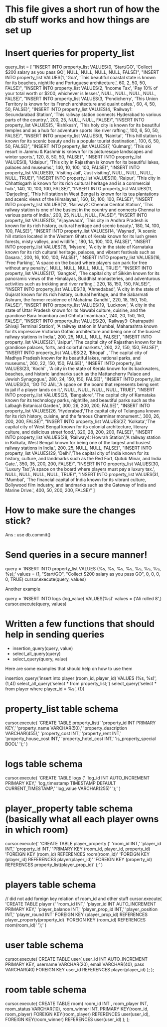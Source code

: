 # This file gives a short run of how the db stuff works and how things are set up


# Insert queries for property_list
query_list = [
    "INSERT INTO property_list VALUES(0, 'Start/GO', 'Collect $200 salary as you pass GO', NULL, NULL, NULL, NULL, FALSE)",
    "INSERT INTO property_list VALUES(1, 'Goa', 'This beautiful coastal state is known for its beaches, nightlife and Portuguese architecture.', 60, 2, 50, 50, FALSE)",
    "INSERT INTO property_list VALUES(2, 'Income Tax', 'Pay 10% of your total worth or $200, whichever is lesser.', NULL, NULL, NULL, NULL, FALSE)",
    "INSERT INTO property_list VALUES(3, 'Pondicherry', 'This Union Territory is known for its French architecture and quaint cafes.', 60, 4, 50, 50, FALSE)",
    "INSERT INTO property_list VALUES(4, 'Railway1: Secundarabad Station', 'This railway station connects Hyderabad to various parts of the country.', 200, 25, NULL, NULL, FALSE)",
    "INSERT INTO property_list VALUES(5, 'Rishikesh', 'This holy city is known for its beautiful temples and as a hub for adventure sports like river rafting.', 100, 6, 50, 50, FALSE)",
    "INSERT INTO property_list VALUES(6, 'Nainital', 'This hill station is known for its scenic beauty and is a popular tourist destination.', 100, 6, 50, 50, FALSE)",
    "INSERT INTO property_list VALUES(7, 'Gulmarg', 'This ski resort in Jammu & Kashmir is known for its picturesque landscapes and winter sports.', 120, 8, 50, 50, FALSE)",
    "INSERT INTO property_list VALUES(8, 'Udaipur', 'This city in Rajasthan is known for its beautiful lakes, palaces and museums.', 140, 10, 100, 100, FALSE)",
    "INSERT INTO property_list VALUES(9, 'Visiting Jail', 'Just visiting', NULL, NULL, NULL, NULL, TRUE)",
    "INSERT INTO property_list VALUES(10, 'Raipur', 'This city in Chhattisgarh is known for its rich cultural heritage and is a commercial hub.', 140, 10, 100, 100, FALSE)",
    "INSERT INTO property_list VALUES(11, 'Darjeeling', 'This hill station in West Bengal is known for its tea plantations and scenic views of the Himalayas.', 160, 12, 100, 100, FALSE)",
    "INSERT INTO property_list VALUES(12, 'Railway2: Chennai Central Station', 'This railway station is one of the busiest in the country and connects Chennai to various parts of India.', 200, 25, NULL, NULL, FALSE)",
    "INSERT INTO property_list VALUES(13, 'Vijayawada', 'This city in Andhra Pradesh is known for its rich history, cultural heritage and scenic beauty.', 180, 14, 100, 100, FALSE)",
    "INSERT INTO property_list VALUES(14, 'Waynad', 'A scenic hill station located in the Western Ghats of Kerala known for its lush green forests, misty valleys, and wildlife.', 180, 14, 100, 100, FALSE)",
    "INSERT INTO property_list VALUES(15, 'Mysore', 'A city in the state of Karnataka known for its rich cultural heritage, palaces, and vibrant festivals such as Dasara.', 200, 16, 100, 100, FALSE)",
    "INSERT INTO property_list VALUES(16, 'Free Parking', 'A space on the board where players can park for free without any penalty.', NULL, NULL, NULL, NULL, TRUE)",
    "INSERT INTO property_list VALUES(17, 'Gangtok', 'The capital city of Sikkim known for its panoramic views of the Himalayas, Buddhist monasteries, and adventurous activities such as trekking and river rafting.', 220, 18, 150, 150, FALSE)",
    "INSERT INTO property_list VALUES(18, 'Ahmedabad', 'A city in the state of Gujarat known for its rich history, cultural heritage, and the Sabarmati Ashram, the former residence of Mahatma Gandhi.', 220, 18, 150, 150, FALSE)",
    "INSERT INTO property_list VALUES(19, 'Lucknow', 'A city in the state of Uttar Pradesh known for its Nawabi culture, cuisine, and the grandiose Bara Imambara and Chhota Imambara.', 240, 20, 150, 150, FALSE)",
    "INSERT INTO property_list VALUES(20, 'Railway3: Chatrapathi Shivaji Terminal Station', 'A railway station in Mumbai, Maharashtra known for its impressive Victorian Gothic architecture and being one of the busiest railway stations in India.', 200, 25, NULL, NULL, FALSE)",
    "INSERT INTO property_list VALUES(21, 'Jaipur', 'The capital city of Rajasthan known for its grandiose palaces, forts, and colorful markets.', 260, 22, 150, 150, FALSE)",
    "INSERT INTO property_list VALUES(22, 'Bhopal' , 'The capital city of Madhya Pradesh known for its beautiful lakes, national parks, and museums.', 260, 22, 150, 150, FALSE)",
    "INSERT INTO property_list VALUES(23, 'Kochi' , 'A city in the state of Kerala known for its backwaters, beaches, and historic landmarks such as the Mattancherry Palace and Jewish Synagogue.', 280, 24, 150, 150, FALSE)",
    "INSERT INTO property_list VALUES(24, 'GO TO JAIL','A space on the board that represents being sent to jail if a player lands on it.', NULL, NULL, NULL, NULL, TRUE)",
    "INSERT INTO property_list VALUES(25, 'Bangalore', 'The capital city of Karnataka known for its technology parks, nightlife, and beautiful parks such as the Lalbagh Botanical Garden.', 300, 26, 200, 200, FALSE)",
    "INSERT INTO property_list VALUES(26, 'Hyderabad','The capital city of Telangana known for its rich history, cuisine, and the famous Charminar monument.', 300, 26, 200, 200, FALSE)",
    "INSERT INTO property_list VALUES(27, 'Kolkata','The capital city of West Bengal known for its colonial architecture, literary culture, and delicious street food.', 320, 28, 200, 200, FALSE)",
    "INSERT INTO property_list VALUES(28, 'Railway4: Howrah Station','A railway station in Kolkata, West Bengal known for being one of the largest and busiest railway stations in India.', 200, 25, NULL, NULL, FALSE)",
    "INSERT INTO property_list VALUES(29, 'Delhi','The capital city of India known for its history, culture, and landmarks such as the Red Fort, Qutub Minar, and India Gate.', 350, 35, 200, 200, FALSE)",
    "INSERT INTO property_list VALUES(30, 'Luxury Tax','A space on the board where players must pay a luxury tax.', NULL, NULL, NULL, NULL, TRUE)",
    "INSERT INTO property_list VALUES(31, 'Mumbai', 'The financial capital of India known for its vibrant culture, Bollywood film industry, and landmarks such as the Gateway of India and Marine Drive.', 400, 50, 200, 200, FALSE)"
]


# How to make sure the changes stick?
Ans : use db.commit()


# Send queries in a secure manner!
query = 'INSERT INTO property_list VALUES (%s, %s, %s, %s, %s, %s, %s, %s);'
values = (1, "Start/GO", "Collect $200 salary as you pass GO", 0, 0, 0, 0, TRUE)
cursor.execute(query, values)


Another example

query = 'INSERT INTO logs (log_value) VALUES(%s)'
values = ('Ali rolled 8',)
cursor.execute(query, values)


# Written a few functions that should help in sending queries

- insertion_query(query, value)
- select_all_query(query)
- select_query(query, value)

Here are some examples that should help on how to use them

insertion_query('insert into player (room_id, player_id) VALUES (%s, %s)', (1,4))
select_all_query('select * from property_list;')
select_query('select * from player where player_id = %s', (1))


# property_list table schema
cursor.execute(
    'CREATE TABLE property_list('
    'property_id INT PRIMARY KEY,'
    'property_name VARCHAR(50),'
    'property_description VARCHAR(455),'
    'property_cost INT,'
    'property_rent INT,'
    'property_house_cost INT,'
    'property_hotel_cost INT,'
    'is_property_special BOOL'
    ');'
)

# logs table schema
cursor.execute(
    'CREATE TABLE logs ('
    'log_id INT AUTO_INCREMENT PRIMARY KEY,'
    'log_timestamp TIMESTAMP DEFAULT CURRENT_TIMESTAMP,'
    'log_value VARCHAR(255)'
    ');'
)

# player_property table schema (basically what all each player owns in which room)
cursor.execute('
    'CREATE TABLE player_property ('
    'room_id INT,'
    'player_id INT,'
    'property_id INT,'
    'PRIMARY KEY (room_id, player_id, property_id)
    'FOREIGN KEY (room_id) REFERENCES room(room_id)'
    'FOREIGN KEY (player_id) REFERENCES player(player_id)'
    'FOREIGN KEY (property_id) REFERENCES property_list(player_prop_id)'
    );'
)

# players table schema
// did not add foreign key relation of room_id and other stuff
cursor.execute(
    'CREATE TABLE player ('
    'room_id INT,'
    'player_id INT AUTO_INCREMENT PRIMARY KEY,'
    'player_balance INT,'
    'player_prop_id INT,'
    'player_position INT,'
    'player_round INT'
    FOREIGN KEY (player_prop_id) REFERENCES player_property(property_id)
    'FOREIGN KEY (room_id) REFERENCES room(room_id)'
    ');'
)

# user table schema
cursor.execute(
    CREATE TABLE user(
    user_id INT AUTO_INCREMENT PRIMARY KEY,
    username VARCHAR(20),
    email VARCHAR(40),
    pass VARCHAR(40)
    FOREIGN KEY user_id REFERENCES player(player_id)
    );
);

# room table schema
cursor.execute(
    CREATE TABLE room(
    room_id INT ,
    room_player INT,
    room_status VARCHAR(10),
    room_winner INT,
    PRIMARY KEY(room_id, room_player)
    FOREIGN KEY(room_player) REFERENCES user(user_id),
    FOREIGN KEY(room_winner) REFERENCES user(user_id)
    );
);